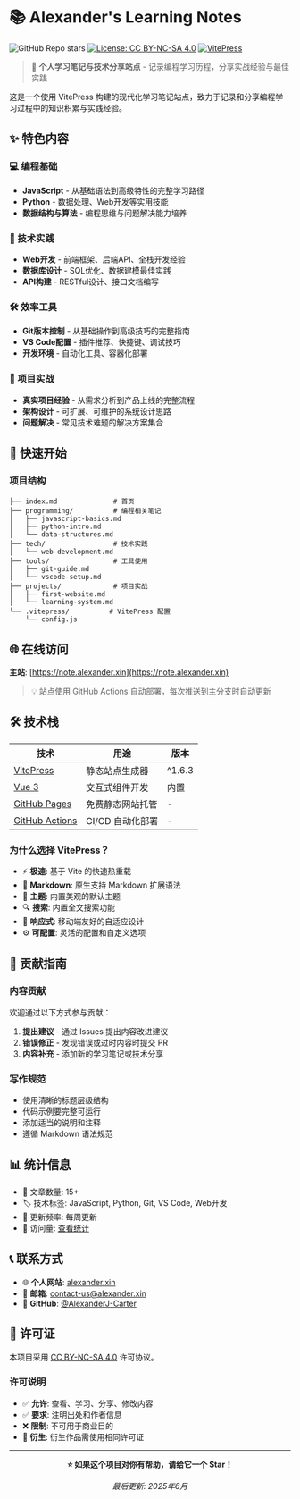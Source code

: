 # 📚 Alexander's Learning Notes

![GitHub Repo stars](https://img.shields.io/github/stars/AlexanderJ-Carter/Note?style=social)
[![License: CC BY-NC-SA 4.0](https://img.shields.io/badge/License-CC%20BY--NC--SA%204.0-lightgrey.svg)](https://creativecommons.org/licenses/by-nc-sa/4.0/)
[![VitePress](https://img.shields.io/badge/Built%20with-VitePress-646CFF.svg)](https://vitepress.dev/)

> 🎯 **个人学习笔记与技术分享站点** - 记录编程学习历程，分享实战经验与最佳实践

这是一个使用 VitePress 构建的现代化学习笔记站点，致力于记录和分享编程学习过程中的知识积累与实践经验。

## ✨ 特色内容

### 💻 编程基础
- **JavaScript** - 从基础语法到高级特性的完整学习路径
- **Python** - 数据处理、Web开发等实用技能
- **数据结构与算法** - 编程思维与问题解决能力培养

### 🔧 技术实践
- **Web开发** - 前端框架、后端API、全栈开发经验
- **数据库设计** - SQL优化、数据建模最佳实践
- **API构建** - RESTful设计、接口文档编写

### 🛠️ 效率工具
- **Git版本控制** - 从基础操作到高级技巧的完整指南
- **VS Code配置** - 插件推荐、快捷键、调试技巧
- **开发环境** - 自动化工具、容器化部署

### 🚀 项目实战
- **真实项目经验** - 从需求分析到产品上线的完整流程
- **架构设计** - 可扩展、可维护的系统设计思路
- **问题解决** - 常见技术难题的解决方案集合

## 🚀 快速开始

### 项目结构

```
├── index.md              # 首页
├── programming/          # 编程相关笔记
│   ├── javascript-basics.md
│   ├── python-intro.md
│   └── data-structures.md
├── tech/                 # 技术实践
│   └── web-development.md
├── tools/                # 工具使用
│   ├── git-guide.md
│   └── vscode-setup.md
├── projects/             # 项目实战
│   ├── first-website.md
│   └── learning-system.md
└── .vitepress/          # VitePress 配置
    └── config.js
```

## 🌐 在线访问

**主站**: [https://note.alexander.xin](https://note.alexander.xin)

> 💡 站点使用 GitHub Actions 自动部署，每次推送到主分支时自动更新

## 🛠️ 技术栈

| 技术                                                  | 用途             | 版本   |
| ----------------------------------------------------- | ---------------- | ------ |
| [VitePress](https://vitepress.dev/)                   | 静态站点生成器   | ^1.6.3 |
| [Vue 3](https://vuejs.org/)                           | 交互式组件开发   | 内置   |
| [GitHub Pages](https://pages.github.com/)             | 免费静态网站托管 | -      |
| [GitHub Actions](https://github.com/features/actions) | CI/CD 自动化部署 | -      |

### 为什么选择 VitePress？

- ⚡ **极速**: 基于 Vite 的快速热重载
- 📝 **Markdown**: 原生支持 Markdown 扩展语法
- 🎨 **主题**: 内置美观的默认主题
- 🔍 **搜索**: 内置全文搜索功能
- 📱 **响应式**: 移动端友好的自适应设计
- ⚙️ **可配置**: 灵活的配置和自定义选项

## 🤝 贡献指南

### 内容贡献

欢迎通过以下方式参与贡献：

1. **提出建议** - 通过 Issues 提出内容改进建议
2. **错误修正** - 发现错误或过时内容时提交 PR
3. **内容补充** - 添加新的学习笔记或技术分享

### 写作规范

- 使用清晰的标题层级结构
- 代码示例要完整可运行
- 添加适当的说明和注释
- 遵循 Markdown 语法规范

## 📊 统计信息

- 📝 文章数量: 15+
- 🏷️ 技术标签: JavaScript, Python, Git, VS Code, Web开发
- 📅 更新频率: 每周更新
- 👀 访问量: [查看统计](https://note.alexander.xin)

## 📞 联系方式

- 🌐 **个人网站**: [alexander.xin](https://alexander.xin)
- 📧 **邮箱**: contact-us@alexander.xin
- 💼 **GitHub**: [@AlexanderJ-Carter](https://github.com/AlexanderJ-Carter)

## 📄 许可证

本项目采用 [CC BY-NC-SA 4.0](https://creativecommons.org/licenses/by-nc-sa/4.0/deed.zh) 许可协议。

### 许可说明

- ✅ **允许**: 查看、学习、分享、修改内容
- ✅ **要求**: 注明出处和作者信息
- ❌ **限制**: 不可用于商业目的
- 📝 **衍生**: 衍生作品需使用相同许可证

---

<div align="center">

**⭐ 如果这个项目对你有帮助，请给它一个 Star！**

*最后更新: 2025年6月*

</div>
